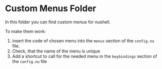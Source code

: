 # Custom Menus Folder 

In this folder you can find custom menus for nushell. 

To make them work:
1. insert the code of chosen menu into the `menus` section of the `config.nu` file. 
2. Check, that the name of the menu is unique
3. Add a shortcut to call for the needed menu in the `keybindings` section of the `config.nu` file


